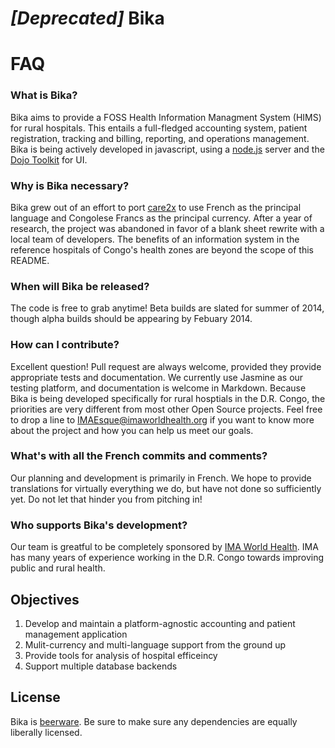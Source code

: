 _[Deprecated]_
Bika
=================

# FAQ


### What is Bika?

Bika aims to provide a FOSS Health Information Managment System (HIMS) for rural hospitals.  This entails a full-fledged accounting system, patient registration, tracking and billing, reporting, and operations management.  Bika is being actively developed in javascript, using a [node.js](http://www.nodejs.org "Nodejs.org") server and the [Dojo Toolkit](http://www.dojotoolkit.org "www.dojotoolkit.org") for UI.

### Why is Bika necessary?

Bika grew out of an effort to port [care2x](http://www.care2x.org "www.care2x.org") to use French as the principal language and Congolese Francs as the principal currency.  After a year of research, the project was abandoned in favor of a blank sheet rewrite with a local team of developers.  The benefits of an information system in the reference hospitals of Congo's health zones are beyond the scope of this README.

### When will Bika be released?

The code is free to grab anytime!  Beta builds are slated for summer of 2014, though alpha builds should be appearing by Febuary 2014.

### How can I contribute?

Excellent question!  Pull request are always welcome, provided they provide appropriate tests and documentation.  We currently use Jasmine as our testing platform, and documentation is welcome in Markdown.  Because Bika is being developed specifically for rural hosptials in the D.R. Congo, the priorities are very different from most other Open Source projects.  Feel free to drop a line to <IMAEsque@imaworldhealth.org> if you want to know more about the project and how you can help us meet our goals.

### What's with all the French commits and comments?

Our planning and development is primarily in French.  We hope to provide translations for virtually everything we do, but have not done so sufficiently yet.  Do not let that hinder you from pitching in!

### Who supports Bika's development?

Our team is greatful to be completely sponsored by [IMA World Health](http://www.imaworldhealth.org "www.imaworldhealth.org").  IMA has many years of experience working in the D.R. Congo towards improving public and rural health.


Objectives
--------------------------

1. Develop and maintain a platform-agnostic accounting and patient management application
2. Mulit-currency and multi-language support from the ground up
3. Provide tools for analysis of hospital efficeincy
4. Support multiple database backends

## License

Bika is [beerware](http://www.wikipedia.org/beerware "www.wikipedia.org").  Be sure to make sure any dependencies are equally liberally licensed.
